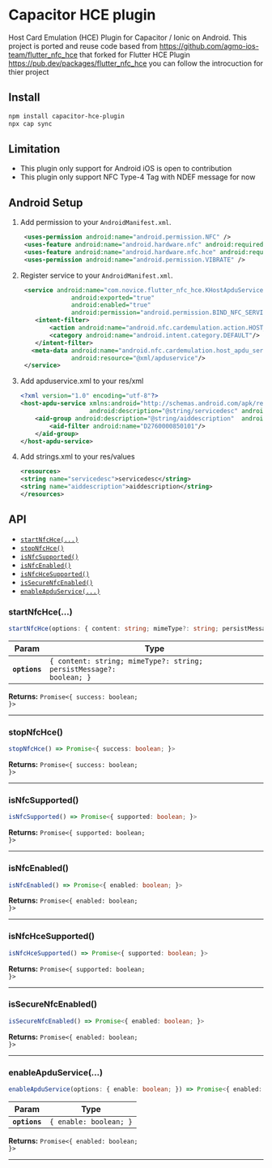 # Capacitor HCE plugin

Host Card Emulation (HCE) Plugin for Capacitor / Ionic on Android. This project is ported and reuse code based from https://github.com/agmo-ios-team/flutter_nfc_hce that forked for Flutter HCE Plugin https://pub.dev/packages/flutter_nfc_hce you can follow the introcuction for thier project

## Install

```bash
npm install capacitor-hce-plugin
npx cap sync
```

## Limitation
- This plugin only support for Android iOS is open to contribution
- This plugin only support NFC Type-4 Tag with NDEF message for now

## Android Setup 

1) Add permission to your `AndroidManifest.xml`.
   ````xml
    <uses-permission android:name="android.permission.NFC" />
    <uses-feature android:name="android.hardware.nfc" android:required="true" />
    <uses-feature android:name="android.hardware.nfc.hce" android:required="true" />
    <uses-permission android:name="android.permission.VIBRATE" />
   ````

2) Register service to your `AndroidManifest.xml`.
   ````xml
    <service android:name="com.novice.flutter_nfc_hce.KHostApduService"
                 android:exported="true"
                 android:enabled="true"
                 android:permission="android.permission.BIND_NFC_SERVICE">
       <intent-filter>
           <action android:name="android.nfc.cardemulation.action.HOST_APDU_SERVICE"/>
           <category android:name="android.intent.category.DEFAULT"/>
       </intent-filter>
      <meta-data android:name="android.nfc.cardemulation.host_apdu_service"
                 android:resource="@xml/apduservice"/>
    </service>
   ````

3) Add apduservice.xml to your res/xml
    ````xml
    <?xml version="1.0" encoding="utf-8"?>
    <host-apdu-service xmlns:android="http://schemas.android.com/apk/res/android"
                       android:description="@string/servicedesc" android:requireDeviceScreenOn="false" android:requireDeviceUnlock="false">
        <aid-group android:description="@string/aiddescription"  android:category="other" >
            <aid-filter android:name="D2760000850101"/>
        </aid-group>
    </host-apdu-service>
    ````

4) Add strings.xml to your res/values
    ````xml
    <resources>
    <string name="servicedesc">servicedesc</string>
    <string name="aiddescription">aiddescription</string>
    </resources>
    ````  

## API

<docgen-index>

* [`startNfcHce(...)`](#startnfchce)
* [`stopNfcHce()`](#stopnfchce)
* [`isNfcSupported()`](#isnfcsupported)
* [`isNfcEnabled()`](#isnfcenabled)
* [`isNfcHceSupported()`](#isnfchcesupported)
* [`isSecureNfcEnabled()`](#issecurenfcenabled)
* [`enableApduService(...)`](#enableapduservice)

</docgen-index>

<docgen-api>
<!--Update the source file JSDoc comments and rerun docgen to update the docs below-->

### startNfcHce(...)

```typescript
startNfcHce(options: { content: string; mimeType?: string; persistMessage?: boolean; }) => Promise<{ success: boolean; }>
```

| Param         | Type                                                                           |
| ------------- | ------------------------------------------------------------------------------ |
| **`options`** | <code>{ content: string; mimeType?: string; persistMessage?: boolean; }</code> |

**Returns:** <code>Promise&lt;{ success: boolean; }&gt;</code>

--------------------


### stopNfcHce()

```typescript
stopNfcHce() => Promise<{ success: boolean; }>
```

**Returns:** <code>Promise&lt;{ success: boolean; }&gt;</code>

--------------------


### isNfcSupported()

```typescript
isNfcSupported() => Promise<{ supported: boolean; }>
```

**Returns:** <code>Promise&lt;{ supported: boolean; }&gt;</code>

--------------------


### isNfcEnabled()

```typescript
isNfcEnabled() => Promise<{ enabled: boolean; }>
```

**Returns:** <code>Promise&lt;{ enabled: boolean; }&gt;</code>

--------------------


### isNfcHceSupported()

```typescript
isNfcHceSupported() => Promise<{ supported: boolean; }>
```

**Returns:** <code>Promise&lt;{ supported: boolean; }&gt;</code>

--------------------


### isSecureNfcEnabled()

```typescript
isSecureNfcEnabled() => Promise<{ enabled: boolean; }>
```

**Returns:** <code>Promise&lt;{ enabled: boolean; }&gt;</code>

--------------------


### enableApduService(...)

```typescript
enableApduService(options: { enable: boolean; }) => Promise<{ enabled: boolean; }>
```

| Param         | Type                              |
| ------------- | --------------------------------- |
| **`options`** | <code>{ enable: boolean; }</code> |

**Returns:** <code>Promise&lt;{ enabled: boolean; }&gt;</code>

--------------------

</docgen-api>